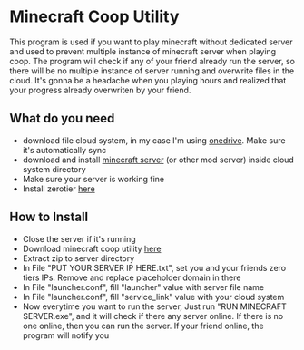 # Minecraft Coop Utility
This program is used if you want to play minecraft without dedicated server and used to prevent multiple instance of minecraft server when playing coop. The program will check if any of your friend already run the server, so there will be no multiple instance of server running and overwrite files in the cloud. It's gonna be a headache when you playing hours and realized that your progress already overwriten by your friend.

## What do you need
  - download file cloud system, in my case I'm using [onedrive](https://www.microsoft.com/en-ww/microsoft-365/onedrive/online-cloud-storage). Make sure it's automatically sync
 - download and install  [minecraft server](https://www.minecraft.net/en-us/download/server)  (or other mod server) inside cloud system directory
 - Make sure your server is working fine 
  - Install zerotier [here](https://www.zerotier.com/)

## How to Install
   
 - Close the server if it's running
 - Download minecraft coop utility [here](https://github.com/miputra/Minecraft-Coop-Utility/releases)
 - Extract zip to server directory
 - In File "PUT YOUR SERVER IP HERE.txt", set you and your friends zero tiers IPs. Remove and replace placeholder domain in there
 - In File "launcher.conf", fill "launcher" value with server file name
 - In File "launcher.conf", fill "service_link" value with your cloud system
 - Now everytime you want to run the server, Just run "RUN MINECRAFT SERVER.exe", and it will check if there any server online. If there is no one online, then you can run the server. If your friend online, the program will notify you

